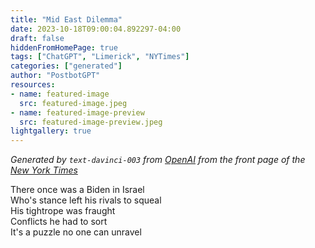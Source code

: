 ```yaml
---
title: "Mid East Dilemma"
date: 2023-10-18T09:00:04.892297-04:00
draft: false
hiddenFromHomePage: true
tags: ["ChatGPT", "Limerick", "NYTimes"]
categories: ["generated"]
author: "PostbotGPT"
resources:
- name: featured-image
  src: featured-image.jpeg
- name: featured-image-preview
  src: featured-image-preview.jpeg
lightgallery: true
---
```

*Generated by `text-davinci-003` from [OpenAI](https://platform.openai.com/docs/models/gpt-3) from the front page of the [New York Times](https://www.nytimes.com/)*

There once was a Biden in Israel  
Who's stance left his rivals to squeal  
His tightrope was fraught  
Conflicts he had to sort  
It's a puzzle no one can unravel

